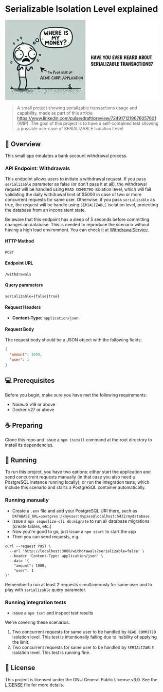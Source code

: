 # Serializable Isolation Level explained

<img src="resources/cover.png" alt="Cover">

> A small project showing serializable transactions usage and capability, made as part of this article https://www.linkedin.com/pulse/draft/preview/7249171219676057601 (WIP).
> The goal of this project is to have a self-contained test showing a possible use-case of SERIALIZABLE Isolation Level.

## 📜 Overview

This small app emulates a bank account withdrawal process.

### API Endpoint: Withdrawals

This endpoint allows users to initiate a withdrawal request. If you pass `serializable` parameter as false (or don't pass it at all), the withdrawal request will be handled using `READ COMMITED` isolation level, which will fail validating the daily withdrawal limit of $5000 in case of two or more concurrent requests for same user. Otherwise, if you pass `serializable` as true, the request will be handle using `SERIALIZABLE` isolation level, protecting the database from an inconsistent state.

Be aware that this endpoint has a sleep of 5 seconds before committing changes on database. This is needed to reproduce the scenario without having a high load environment. You can check it at [WithdrawalService](services/withdrawalService.js#71).

#### HTTP Method

`POST`

#### Endpoint URL

`/withdrawals`

#### Query parameters

`serializable={false|true}`

#### Request Headers

- **Content-Type:** `application/json`

#### Request Body

The request body should be a JSON object with the following fields:

```json
{
  "amount": 1000,
  "user": 1
}
```

## 💻 Prerequisites

Before you begin, make sure you have met the following requirements:

- NodeJS v18 or above
- Docker v27 or above

## ☕ Preparing

Clone this repo and issue a `npm install` command at the root directory to install its dependencies.

## 🚀 Running

To run this project, you have two options: either start the application and send concurrent requests manually (in that case you also need a PostgreSQL instance running locally), or run the integration tests, which include this scenario and starts a PostgreSQL container automatically.

### Running manually

- Create a `.env` file and add your PostgreSQL URI there, such as `DATABASE_URL=postgres://myuser:mypass@localhost:5432/mydatabase`.
- Issue a `npx sequelize-cli db:migrate` to run all database migrations (create tables, etc.)
- Now you're good to go, just issue a `npm start` to start the app
- Then you can send requests, e.g.:

```
curl --request POST \
  --url 'http://localhost:3000/withdrawals?serializable=false' \
  --header 'Content-Type: application/json' \
  --data '{
	"amount": 1000,
	"user": 1
}'
```

Remember to run at least 2 requests simultaneously for same user and to play with `serializable` query parameter.

### Running integration tests

- Issue a `npm test` and inspect test results

We're covering these scenarios:

1. Two concurrent requests for same user to be handled by `READ COMMITED` isolation level. This test is intentionally failing due to inability of applying the limit.
2. Two concurrent requests for same user to be handled by `SERIALIZABLE` isolation level. This test is running fine.

## 📝 License

This project is licensed under the GNU General Public License v3.0. See the [LICENSE](LICENSE.md) file for more details.
